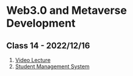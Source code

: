 # Web3.0 and Metaverse Development

## Class 14 - 2022/12/16

1. [Video Lecture](https://youtu.be/xRSe_zAKVVY)
2. [Student Management System](https://github.com/hassan-ak/wmd-ts-student-management-system)

